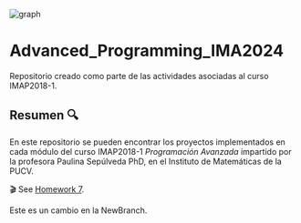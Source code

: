 ![graph](https://github.com/user-attachments/assets/32dfd62a-0dc5-42e9-9464-6710f6007d54)

# Advanced_Programming_IMA2024
Repositorio creado como parte de las actividades asociadas al curso IMAP2018-1.


## Resumen 🔍
En este repositorio se pueden encontrar los proyectos implementados en cada módulo del curso IMAP2018-1 _Programación Avanzada_ impartido por la profesora Paulina Sepúlveda PhD, en el Instituto de Matemáticas de la PUCV.


🎬 See [Homework 7](https://www.youtube.com/watch?v=BG-mRwonQxk).

Este es un cambio en la NewBranch.
